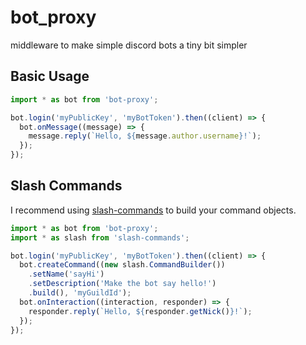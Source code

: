 # bot_proxy
 middleware to make simple discord bots a tiny bit simpler

## Basic Usage

```ts
import * as bot from 'bot-proxy';

bot.login('myPublicKey', 'myBotToken').then((client) => {
  bot.onMessage((message) => {
    message.reply(`Hello, ${message.author.username}!`);
  });
});
```

## Slash Commands

I recommend using [slash-commands](https://www.npmjs.com/package/slash-commands) to build your command objects.

```typescript
import * as bot from 'bot-proxy';
import * as slash from 'slash-commands';

bot.login('myPublicKey', 'myBotToken').then((client) => {
  bot.createCommand((new slash.CommandBuilder())
    .setName('sayHi')
    .setDescription('Make the bot say hello!')
    .build(), 'myGuildId');
  bot.onInteraction((interaction, responder) => {
    responder.reply(`Hello, ${responder.getNick()}!`);
  });
});
```
